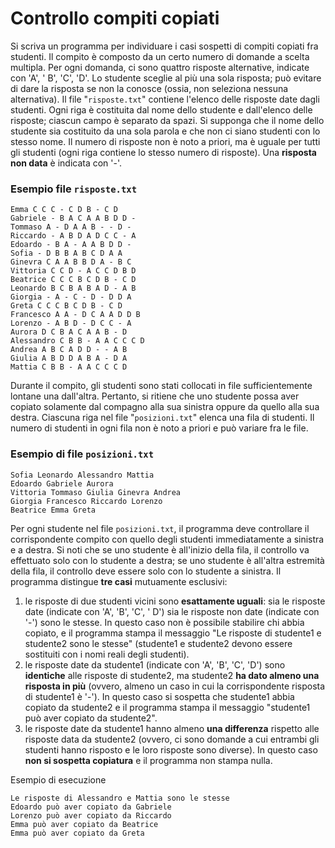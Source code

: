# Controllo compiti copiati

Si scriva un programma per individuare i casi sospetti di compiti copiati fra studenti. Il compito è composto da un
certo numero di domande a scelta multipla. Per ogni domanda, ci sono quattro risposte alternative, indicate con 'A', '
B', 'C', 'D'. Lo studente sceglie al più una sola risposta; può evitare di dare la risposta se non la conosce (ossia,
non seleziona nessuna alternativa). Il file "`risposte.txt`" contiene l'elenco delle risposte date dagli studenti. Ogni
riga è costituita dal nome dello studente e dall'elenco delle risposte; ciascun campo è separato da spazi. Si supponga
che il nome dello studente sia costituito da una sola parola e che non ci siano studenti con lo stesso nome. Il numero
di risposte non è noto a priori, ma è uguale per tutti gli studenti (ogni riga contiene lo stesso numero di risposte).
Una **risposta non data** è indicata con '-'.

### Esempio file `risposte.txt`

    Emma C C C - C D B - C D
    Gabriele - B A C A A B D D -
    Tommaso A - D A A B - - D -
    Riccardo - A B D A D C C - A
    Edoardo - B A - A A B D D -
    Sofia - D B B A B C D A A
    Ginevra C A A B B D A - B C
    Vittoria C C D - A C C D B D
    Beatrice C C C B C D B - C D
    Leonardo B C B A B A D - A B
    Giorgia - A - C - D - D D A
    Greta C C C B C D B - C D
    Francesco A A - D C A A D D B
    Lorenzo - A B D - D C C - A
    Aurora D C B A C A A B - D
    Alessandro C B B - A A C C C D
    Andrea A B C A D D - - A B
    Giulia A B D D A B A - D A
    Mattia C B B - A A C C C D

Durante il compito, gli studenti sono stati collocati in file sufficientemente lontane una dall'altra. Pertanto, si
ritiene che uno studente possa aver copiato solamente dal compagno alla sua sinistra oppure da quello alla sua destra.
Ciascuna riga nel file "`posizioni.txt`" elenca una fila di studenti. Il numero di studenti in ogni fila non è noto a
priori e può variare fra le file.

### Esempio di file `posizioni.txt`

    Sofia Leonardo Alessandro Mattia
    Edoardo Gabriele Aurora
    Vittoria Tommaso Giulia Ginevra Andrea
    Giorgia Francesco Riccardo Lorenzo
    Beatrice Emma Greta

Per ogni studente nel file `posizioni.txt`, il programma deve controllare il corrispondente compito con quello degli
studenti immediatamente a sinistra e a destra. Si noti che se uno studente è all'inizio della fila, il controllo va
effettuato solo con lo studente a destra; se uno studente è all'altra estremità della fila, il controllo deve essere
solo con lo studente a sinistra. Il programma distingue **tre casi** mutuamente esclusivi:

1. le risposte di due studenti vicini sono **esattamente uguali**: sia le risposte date (indicate con 'A', 'B', 'C', '
   D') sia le risposte non date (indicate con '-') sono le stesse. In questo caso non è possibile stabilire chi abbia
   copiato, e il programma stampa il messaggio "Le risposte di studente1 e studente2 sono le stesse" (studente1 e
   studente2 devono essere sostituiti con i nomi reali degli studenti).
2. le risposte date da studente1 (indicate con 'A', 'B', 'C', 'D') sono **identiche** alle risposte di studente2, ma
   studente2 **ha dato almeno una risposta in più** (ovvero, almeno un caso in cui la corrispondente risposta di
   studente1 è '-'). In questo caso si sospetta che studente1 abbia copiato da studente2 e il programma stampa il
   messaggio "studente1 può aver copiato da studente2".
3. le risposte date da studente1 hanno almeno **una differenza** rispetto alle risposte data da studente2 (ovvero, ci
   sono domande a cui entrambi gli studenti hanno risposto e le loro risposte sono diverse). In questo caso **non si
   sospetta copiatura** e il programma non stampa nulla.

Esempio di esecuzione

    Le risposte di Alessandro e Mattia sono le stesse
    Edoardo può aver copiato da Gabriele
    Lorenzo può aver copiato da Riccardo
    Emma può aver copiato da Beatrice
    Emma può aver copiato da Greta


